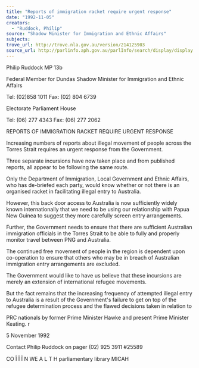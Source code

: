 ```yaml
---
title: "Reports of immigration racket require urgent response"
date: "1992-11-05"
creators:
  - "Ruddock, Philip"
source: "Shadow Minister for Immigration and Ethnic Affairs"
subjects:
trove_url: http://trove.nla.gov.au/version/214125903
source_url: http://parlinfo.aph.gov.au/parlInfo/search/display/display.w3p;query=Id%3A%22media/pressrel/HPR02006843%22
---
```


 Philip Ruddock MP 13b

 Federal Member for Dundas  Shadow Minister for Immigration  and Ethnic Affairs

 Tel: (02)858 1011  Fax: (02) 804 6739

 Electorate Parliament House 

 Tel: (06) 277 4343  Fax: (06) 277 2062

 REPORTS OF IMMIGRATION RACKET  REQUIRE URGENT RESPONSE

 Increasing numbers of reports about illegal movement of people across the  Torres Strait requires an urgent response from the Government.

 Three separate incursions have now taken place and from published reports,  all appear to be following the same route.

 Only the Department of Immigration, Local Government and Ethnic Affairs,  who has de-briefed each party, would know whether or not there is an  organised racket in facilitating illegal entry to Australia.

 However, this back door access to Australia is now sufficiently widely known  internationally that we need to be using our relationship with Papua New  Guinea to suggest they more carefully screen entry arrangements.

 Further, the Government needs to ensure that there are sufficient  Australian immigration officials in the Torres Strait to be able to fully and  properly monitor travel between PNG and Australia.

 The continued free movement of people in the region is dependent upon  co-operation to ensure that others who may be in breach of Australian  immigration entry arrangements are excluded.

 The Government would like to have us believe that these incursions are  merely an extension of international refugee movements.

 But the fact remains that the increasing frequency of attempted illegal entry  to Australia is a result of the Government's failure to get on top of the  refugee determination process and the flawed decisions taken in relation to 

 PRC nationals by former Prime Minister Hawke and present Prime Minister  Keating. r

 5 November 1992

 Contact Philip Ruddock on pager (02) 925 3911 #25589

 CO Î Î Î N WE A L T H parliamentary library  MICAH

